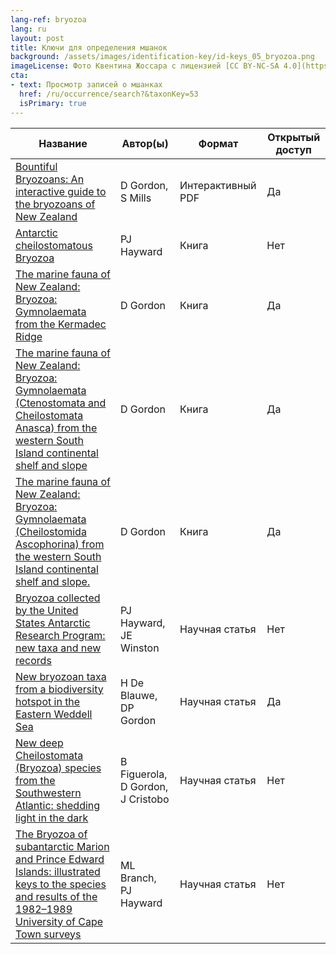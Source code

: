 ```yaml
---
lang-ref: bryozoa
lang: ru
layout: post
title: Ключи для определения мшанок
background: /assets/images/identification-key/id-keys_05_bryozoa.png
imageLicense: Фото Квентина Жоссара с лицензией [CC BY-NC-SA 4.0](https://creativecommons.org/licenses/by-nc-sa/4.0/).
cta:
- text: Просмотр записей о мшанках
  href: /ru/occurrence/search?&taxonKey=53
  isPrimary: true
---
```


Название | Автор(ы) | Формат | Открытый доступ 
-- | -- | -- | -- | 
[Bountiful Bryozoans: An interactive guide to the bryozoans of New Zealand](https://niwa.co.nz/static/web/MarineIdentificationGuidesandFactSheets/Bountiful_Bryozoans_Version_1-0_2016_NIWA.pdf) | D Gordon, S Mills | Интерактивный PDF | Да | 
[Antarctic cheilostomatous Bryozoa](https://www.worldcat.org/title/antarctic-cheilostomatous-bryozoa/oclc/1221521225&referer=brief_results) | PJ Hayward | Книга | Нет | 
[The marine fauna of New Zealand: Bryozoa: Gymnolaemata from the Kermadec Ridge](https://docs.niwa.co.nz/library/public/Memoir%20091_Marine%20Fauna%20of%20NZ_Bryozoa_Gymnolaemata%20from%20the%20Kermadec%20Ridge%20-%201984.pdf) | D Gordon | Книга | Да | 
[The  marine fauna of New Zealand: Bryozoa: Gymnolaemata (Ctenostomata and  Cheilostomata Anasca) from the western South Island continental shelf  and slope](https://docs.niwa.co.nz/library/public/Memoir%20095_Marine%20Fauna%20of%20NZ_Bryozoa_Gymnolaemata%20from%20the%20Western%20South%20Island%20Shelf%20and%20Slope%20-%201986.pdf) | D Gordon | Книга | Да | 
[The  marine fauna of New Zealand: Bryozoa: Gymnolaemata (Cheilostomida  Ascophorina) from the western South Island continental shelf and slope.](https://docs.niwa.co.nz/library/public/Memoir%20097_Marine%20Fauna%20of%20NZ_Bryozoa_Gymnolaemata%20from%20the%20Western%20South%20Island%20Shelf%20and%20Slope%20-%201989.pdf) | D Gordon | Книга | Да | 
[Bryozoa collected by the United States Antarctic Research Program: new taxa and new records](https://www.tandfonline.com/doi/abs/10.1080/00222933.2011.574922) | PJ Hayward, JE Winston | Научная статья | Нет | 
[New bryozoan taxa from a biodiversity hotspot in the Eastern Weddell Sea](https://www.google.com/url?sa=t&rct=j&q=&esrc=s&source=web&cd=&ved=2ahUKEwiL9ZWxhojxAhXFAWMBHW3ICO0QFjAAegQIBBAD&url=http%3A%2F%2Fwww.vliz.be%2Fimisdocs%2Fpublications%2F261141.pdf&usg=AOvVaw3hnEM7YiegSPwRkSxpJzUF) | H De Blauwe, DP Gordon | Научная статья | Да | 
[New deep Cheilostomata (Bryozoa) species from the Southwestern Atlantic: shedding light in the dark](https://doi.org/10.11646/zootaxa.4375.2.3) | B Figuerola, D Gordon, J Cristobo | Научная статья | Нет | 
[The  Bryozoa of subantarctic Marion and Prince Edward Islands: illustrated  keys to the species and results of the 1982–1989 University of Cape Town surveys](https://doi.org/10.2989/AJMS.2007.29.1.1.66) | ML Branch, PJ Hayward | Научная статья | Нет | 

